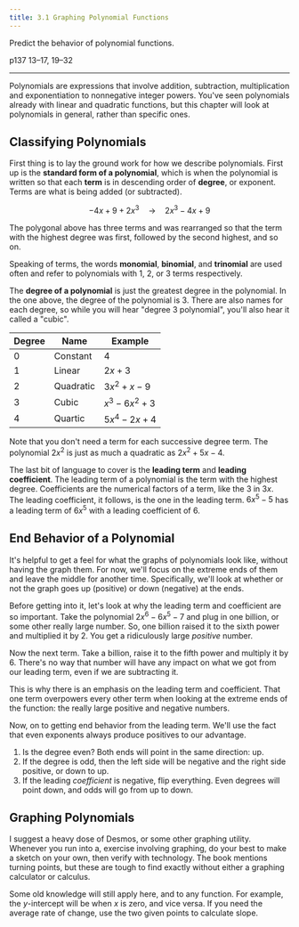 ```yaml
---
title: 3.1 Graphing Polynomial Functions
---
```


Predict the behavior of polynomial functions.

p137 13–17, 19–32

---

Polynomials are expressions that involve addition, subtraction, multiplication and exponentiation to nonnegative integer powers. You've seen polynomials already with linear and quadratic functions, but this chapter will look at polynomials in general, rather than specific ones.

## Classifying Polynomials

First thing is to lay the ground work for how we describe polynomials. First up is the **standard form of a polynomial**, which is when the polynomial is written so that each **term** is in descending order of **degree**, or exponent. Terms are what is being added (or subtracted).

$$ -4x + 9 + 2x^3 \quad \rightarrow \quad 2x^3 - 4x + 9 $$

The polygonal above has three terms and was rearranged so that the term with the highest degree was first, followed by the second highest, and so on.

Speaking of terms, the words **monomial**, **binomial**, and **trinomial** are used often and refer to polynomials with 1, 2, or 3 terms respectively.

The **degree of a polynomial** is just the greatest degree in the polynomial. In the one above, the degree of the polynomial is 3. There are also names for each degree, so while you will hear "degree 3 polynomial", you'll also hear it called a "cubic".

| Degree | Name      | Example      |
| ------ | --------- | ------------ |
| 0      | Constant  | $4$          |
| 1      | Linear    | $2x+3$       |
| 2      | Quadratic | $3x^2+x-9$   |
| 3      | Cubic     | $x^3-6x^2+3$ |
| 4      | Quartic   | $5x^4-2x+4$  |

Note that you don't need a term for each successive degree term. The polynomial $2x^2$ is just as much a quadratic as $2x^2 + 5x -4$.

The last bit of language to cover is the **leading term** and **leading coefficient**. The leading term of a polynomial is the term with the highest degree. Coefficients are the numerical factors of a term, like the 3 in $3x$. The leading coefficient, it follows, is the one in the leading term. $6x^5 - 5$ has a leading term of $6x^5$ with a leading coefficient of 6.

## End Behavior of a Polynomial

It's helpful to get a feel for what the graphs of polynomials look like, without having the graph them. For now, we'll focus on the extreme ends of them and leave the middle for another time. Specifically, we'll look at whether or not the graph goes up (positive) or down (negative) at the ends.

Before getting into it, let's look at why the leading term and coefficient are so important. Take the polynomial $2x^6-6x^5-7$ and plug in one billion, or some other really large number. So, one billion raised it to the sixth power and multiplied it by 2. You get a ridiculously large *positive* number.

Now the next term. Take a billion, raise it to the fifth power and multiply it by 6. There's no way that number will have any impact on what we got from our leading term, even if we are subtracting it.

This is why there is an emphasis on the leading term and coefficient. That one term overpowers every other term when looking at the extreme ends of the function: the really large positive and negative numbers.

Now, on to getting end behavior from the leading term. We'll use the fact that even exponents always produce positives to our advantage.

1. Is the degree even? Both ends will point in the same direction: up.
2. If the degree is odd, then the left side will be negative and the right side positive, or down to up.
3. If the leading *coefficient* is negative, flip everything. Even degrees will point down, and odds will go from up to down.

## Graphing Polynomials

I suggest a heavy dose of Desmos, or some other graphing utility. Whenever you run into a, exercise involving graphing, do your best to make a sketch on your own, then verify with technology. The book mentions turning points, but these are tough to find exactly without either a graphing calculator or calculus.

Some old knowledge will still apply here, and to any function. For example, the $y$-intercept will be when $x$ is zero, and vice versa. If you need the average rate of change, use the two given points to calculate slope.
